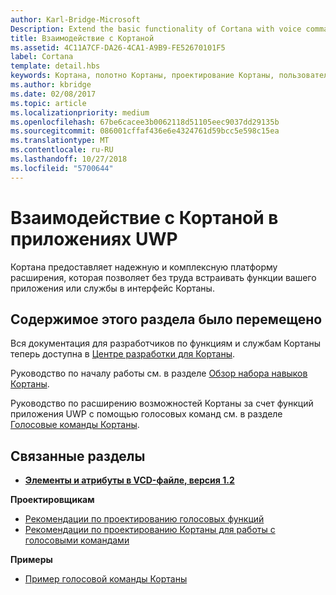 ```yaml
---
author: Karl-Bridge-Microsoft
Description: Extend the basic functionality of Cortana with voice commands that activate a UWP app and execute a single action.
title: Взаимодействие с Кортаной
ms.assetid: 4C11A7CF-DA26-4CA1-A9B9-FE52670101F5
label: Cortana
template: detail.hbs
keywords: Кортана, полотно Кортаны, проектирование Кортаны, пользовательский интерфейс, голосовые команды, VCD
ms.author: kbridge
ms.date: 02/08/2017
ms.topic: article
ms.localizationpriority: medium
ms.openlocfilehash: 67be6cacee3b0062118d51105eec9037dd29135b
ms.sourcegitcommit: 086001cffaf436e6e4324761d59bcc5e598c15ea
ms.translationtype: MT
ms.contentlocale: ru-RU
ms.lasthandoff: 10/27/2018
ms.locfileid: "5700644"
---
```

# <a name="cortana-interactions-in-uwp-apps"></a>Взаимодействие с Кортаной в приложениях UWP

Кортана предоставляет надежную и комплексную платформу расширения, которая позволяет без труда встраивать функции вашего приложения или службы в интерфейс Кортаны.

## <a name="weve-moved"></a>Содержимое этого раздела было перемещено

Вся документация для разработчиков по функциям и службам Кортаны теперь доступна в [Центре разработки для Кортаны](https://developer.microsoft.com/cortana).

Руководство по началу работы см. в разделе [Обзор набора навыков Кортаны](https://docs.microsoft.com/cortana/skills/overview).

Руководство по расширению возможностей Кортаны за счет функций приложения UWP с помощью голосовых команд см. в разделе [Голосовые команды Кортаны](https://docs.microsoft.com/cortana/voice-commands/vcd). 

## <a name="related-articles"></a>Связанные разделы

* [**Элементы и атрибуты в VCD-файле, версия 1.2**](https://docs.microsoft.com/uwp/schemas/voicecommands/voice-command-elements-and-attributes-1-2)

**Проектировщикам**
* [Рекомендации по проектированию голосовых функций](speech-interactions.md)
* [Рекомендации по проектированию Кортаны для работы с голосовыми командами](https://docs.microsoft.com/cortana/voice-commands/voicecommand-design-guidelines)

**Примеры**
* [Пример голосовой команды Кортаны](http://go.microsoft.com/fwlink/p/?LinkID=619899)
 

 




